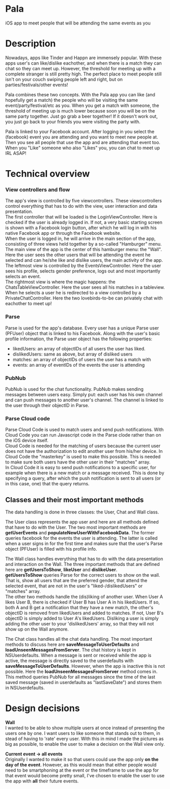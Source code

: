 # Pala
iOS app to meet people that will be attending the same events as you

# Description
Nowadays, apps like Tinder and Happn are immensely popular. With these apps user's can like/dislike eachother, and when there is a match they can chat so they can meet up. However, the threshold for meeting up with a complete stranger is still pretty high. The perfect place to meet people still isn't on your couch swiping people left and right, but on parties/festivals/other events!

Pala combines these two concepts. With the Pala app you can like (and hopefully get a match) the people who will be visiting the same event/party/festival/etc as you. When you get a match with someone, the threshold of meeting up is much lower because soon you will be on the same party together. Just go grab a beer together! If it doesn't work out, you just go back to your friends you were visiting the party with.

Pala is linked to your Facebook account. After logging in you select the (facebook) event you are attending and you want to meet new people at. Then you see all people that use the app and are attending that event too. When you "Like" someone who also "Likes" you, you can chat to meet up IRL ASAP!

# Technical overview

### View controllers and flow

The app's view is controlled by five viewcontrollers. These viewcontrollers control everything that has to do with the view, user interaction and data presentation.   
  The first controller that will be loaded is the LoginViewController. Here is checked if the user is already logged in. If not, a very basic starting screen is shown with a Facebook login button, after which he will log in with his native Facebook app or through the Facebook website.  
  When the user is logged in, he will arrive in the main section of the app, consisting of three views held together by a so-called "Hamburger" menu. The main view of the app is the center of this hamburger menu: the "Wall". Here the user sees the other users that will be attending the event he selected and can he/she like and dislike users, the main activity of the app.  
  The leftmost view is controlled by the EventsViewController. Here the user sees his profile, selects gender preference, logs out and most importantly selects an event.  
  The rightmost view is where the magic happens: the ChatsTableViewController. Here the user sees all his matches in a tableview. When he selects a user he is redirected to a view controlled by a PrivateChatController. Here the two lovebirds-to-be can privately chat with eachother to meet up!

### Parse

Parse is used for the app's database. Every user has a unique Parse user (PFUser) object that is linked to his Facebook. Along with the user's basic profile information, the Parse user object has the following properties:
- likedUsers: an array of objectIDs of all users the user has liked.  
- dislikedUsers: same as above, but array of disliked users
- matches: an array of objectIDs of users the user has a match with
- events: an array of eventIDs of the events the user is attending

### PubNub

PubNub is used for the chat functionality. PubNub makes sending messages between users easy. Simply put: each user has his own channel and can push messages to another user's channel. The channel is linked to the user through their objectID in Parse. 

### Parse Cloud code

Parse Cloud Code is used to match users and send push notifications. With Cloud Code you can run Javascript code in the Parse clode rather than on the iOS device itself.  
Cloud Code is needed for the matching of users because the current user does not have the authorization to edit another user from his/her device. In Cloud Code the "masterkey" is used to make this possible. This is needed to make sure both users have the other user in their "matches" array.  
In Cloud Code it is easy to send push notifications to a specific user, for example when there is a new match or a message received. This is done by specifying a query, after which the push notification is sent to all users (or in this case, one) that the query returns.

## Classes and their most important methods

The data handling is done in three classes: the User, Chat and Wall class.

The User class represents the app user and here are all methods defined that have to do with the User. The two most important methods are **getUserEvents** and **populateNewUserWithFacebookData**. The former queries facebook for the events the user is attending. The latter is called when a user signs in for the first time and makes sure that the user's Parse object (PFUser) is filled with his profile info.

The Wall class handles everything that has to do with the data presentation and interaction on the Wall. The three important methods that are defined here are **getUsersToShow**, **likeUser** and **dislikeUser**.  
**getUsersToShow** queries Parse for the correct users to show on the wall. That is, show all users that are the preferred gender, that attend the selected event, that are not in the user's "liked-/dislikedUsers" or "matches" array.  
The other two methods handle the (dis)liking of another user. When User A likes User B, there is checked if User B has User A in his likedUsers. If so, both A and B get a notification that they have a new match, the other's objectID is removed from likedUsers and added to matches. If not, User B's objectID is simply added to User A's likedUsers. Disliking a user is simply adding the other user to your 'dislikedUsers' array, so that they will not show up on the Wall anymore.

The Chat class handles all the chat data handling. The most important methods to discuss here are **saveMessageToUserDefaults** and **loadUnseenMessagesFromServer**. The chat history is kept in NSUserdefaults. When a message is sent or received while the app is active, the message is directly saved to the userdefaults with **saveMessageToUserDefaults**. However, when the app is inactive this is not possible. Here the **loadUnseenMessagesFromServer** method comes in. This method queries PubNub for all messages since the time of the last saved message (saved in userdefaults as "lastSaveDate") and stores them in NSUserdefaults.

# Design decisions

**Wall**  
I wanted to be able to show multiple users at once instead of presenting the users one by one. I want users to like someone that stands out to them, in stead of having to 'rate' every user. With this in mind I made the pictures as big as possible, to enable the user to make a decision on the Wall view only.

**Current event -> all events**  
Originally I wanted to make it so that users could use the app only **on the day of the event**. However, as this would mean that either people would need to be smartphoning at the event or the timeframe to use the app for that event would become pretty small, I've chosen to enable the user to use the app with **all** their future events. 







